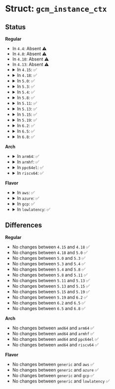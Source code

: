 # Struct: <code>gcm_instance_ctx</code>

## Status
<b>Regular</b>
<ul>
<li>
In <code>4.4</code>: Absent ⚠️
</li>
<li>
In <code>4.8</code>: Absent ⚠️
</li>
<li>
In <code>4.10</code>: Absent ⚠️
</li>
<li>
In <code>4.13</code>: Absent ⚠️
</li>
<li>
<details>
<summary>In <code>4.15</code>: ✅</summary>

```c
struct gcm_instance_ctx {
    struct crypto_skcipher_spawn ctr;
    struct crypto_ahash_spawn ghash;
};
```
</details>
</li>
<li>
<details>
<summary>In <code>4.18</code>: ✅</summary>

```c
struct gcm_instance_ctx {
    struct crypto_skcipher_spawn ctr;
    struct crypto_ahash_spawn ghash;
};
```
</details>
</li>
<li>
<details>
<summary>In <code>5.0</code>: ✅</summary>

```c
struct gcm_instance_ctx {
    struct crypto_skcipher_spawn ctr;
    struct crypto_ahash_spawn ghash;
};
```
</details>
</li>
<li>
<details>
<summary>In <code>5.3</code>: ✅</summary>

```c
struct gcm_instance_ctx {
    struct crypto_skcipher_spawn ctr;
    struct crypto_ahash_spawn ghash;
};
```
</details>
</li>
<li>
<details>
<summary>In <code>5.4</code>: ✅</summary>

```c
struct gcm_instance_ctx {
    struct crypto_skcipher_spawn ctr;
    struct crypto_ahash_spawn ghash;
};
```
</details>
</li>
<li>
<details>
<summary>In <code>5.8</code>: ✅</summary>

```c
struct gcm_instance_ctx {
    struct crypto_skcipher_spawn ctr;
    struct crypto_ahash_spawn ghash;
};
```
</details>
</li>
<li>
<details>
<summary>In <code>5.11</code>: ✅</summary>

```c
struct gcm_instance_ctx {
    struct crypto_skcipher_spawn ctr;
    struct crypto_ahash_spawn ghash;
};
```
</details>
</li>
<li>
<details>
<summary>In <code>5.13</code>: ✅</summary>

```c
struct gcm_instance_ctx {
    struct crypto_skcipher_spawn ctr;
    struct crypto_ahash_spawn ghash;
};
```
</details>
</li>
<li>
<details>
<summary>In <code>5.15</code>: ✅</summary>

```c
struct gcm_instance_ctx {
    struct crypto_skcipher_spawn ctr;
    struct crypto_ahash_spawn ghash;
};
```
</details>
</li>
<li>
<details>
<summary>In <code>5.19</code>: ✅</summary>

```c
struct gcm_instance_ctx {
    struct crypto_skcipher_spawn ctr;
    struct crypto_ahash_spawn ghash;
};
```
</details>
</li>
<li>
<details>
<summary>In <code>6.2</code>: ✅</summary>

```c
struct gcm_instance_ctx {
    struct crypto_skcipher_spawn ctr;
    struct crypto_ahash_spawn ghash;
};
```
</details>
</li>
<li>
<details>
<summary>In <code>6.5</code>: ✅</summary>

```c
struct gcm_instance_ctx {
    struct crypto_skcipher_spawn ctr;
    struct crypto_ahash_spawn ghash;
};
```
</details>
</li>
<li>
<details>
<summary>In <code>6.8</code>: ✅</summary>

```c
struct gcm_instance_ctx {
    struct crypto_skcipher_spawn ctr;
    struct crypto_ahash_spawn ghash;
};
```
</details>
</li>
</ul>
<b>Arch</b>
<ul>
<li>
<details>
<summary>In <code>arm64</code>: ✅</summary>

```c
struct gcm_instance_ctx {
    struct crypto_skcipher_spawn ctr;
    struct crypto_ahash_spawn ghash;
};
```
</details>
</li>
<li>
<details>
<summary>In <code>armhf</code>: ✅</summary>

```c
struct gcm_instance_ctx {
    struct crypto_skcipher_spawn ctr;
    struct crypto_ahash_spawn ghash;
};
```
</details>
</li>
<li>
<details>
<summary>In <code>ppc64el</code>: ✅</summary>

```c
struct gcm_instance_ctx {
    struct crypto_skcipher_spawn ctr;
    struct crypto_ahash_spawn ghash;
};
```
</details>
</li>
<li>
<details>
<summary>In <code>riscv64</code>: ✅</summary>

```c
struct gcm_instance_ctx {
    struct crypto_skcipher_spawn ctr;
    struct crypto_ahash_spawn ghash;
};
```
</details>
</li>
</ul>
<b>Flavor</b>
<ul>
<li>
<details>
<summary>In <code>aws</code>: ✅</summary>

```c
struct gcm_instance_ctx {
    struct crypto_skcipher_spawn ctr;
    struct crypto_ahash_spawn ghash;
};
```
</details>
</li>
<li>
<details>
<summary>In <code>azure</code>: ✅</summary>

```c
struct gcm_instance_ctx {
    struct crypto_skcipher_spawn ctr;
    struct crypto_ahash_spawn ghash;
};
```
</details>
</li>
<li>
<details>
<summary>In <code>gcp</code>: ✅</summary>

```c
struct gcm_instance_ctx {
    struct crypto_skcipher_spawn ctr;
    struct crypto_ahash_spawn ghash;
};
```
</details>
</li>
<li>
<details>
<summary>In <code>lowlatency</code>: ✅</summary>

```c
struct gcm_instance_ctx {
    struct crypto_skcipher_spawn ctr;
    struct crypto_ahash_spawn ghash;
};
```
</details>
</li>
</ul>

## Differences
<b>Regular</b>
<ul>
<li>
No changes between <code>4.15</code> and <code>4.18</code> ✅
</li>
<li>
No changes between <code>4.18</code> and <code>5.0</code> ✅
</li>
<li>
No changes between <code>5.0</code> and <code>5.3</code> ✅
</li>
<li>
No changes between <code>5.3</code> and <code>5.4</code> ✅
</li>
<li>
No changes between <code>5.4</code> and <code>5.8</code> ✅
</li>
<li>
No changes between <code>5.8</code> and <code>5.11</code> ✅
</li>
<li>
No changes between <code>5.11</code> and <code>5.13</code> ✅
</li>
<li>
No changes between <code>5.13</code> and <code>5.15</code> ✅
</li>
<li>
No changes between <code>5.15</code> and <code>5.19</code> ✅
</li>
<li>
No changes between <code>5.19</code> and <code>6.2</code> ✅
</li>
<li>
No changes between <code>6.2</code> and <code>6.5</code> ✅
</li>
<li>
No changes between <code>6.5</code> and <code>6.8</code> ✅
</li>
</ul>
<b>Arch</b>
<ul>
<li>
No changes between <code>amd64</code> and <code>arm64</code> ✅
</li>
<li>
No changes between <code>amd64</code> and <code>armhf</code> ✅
</li>
<li>
No changes between <code>amd64</code> and <code>ppc64el</code> ✅
</li>
<li>
No changes between <code>amd64</code> and <code>riscv64</code> ✅
</li>
</ul>
<b>Flavor</b>
<ul>
<li>
No changes between <code>generic</code> and <code>aws</code> ✅
</li>
<li>
No changes between <code>generic</code> and <code>azure</code> ✅
</li>
<li>
No changes between <code>generic</code> and <code>gcp</code> ✅
</li>
<li>
No changes between <code>generic</code> and <code>lowlatency</code> ✅
</li>
</ul>
